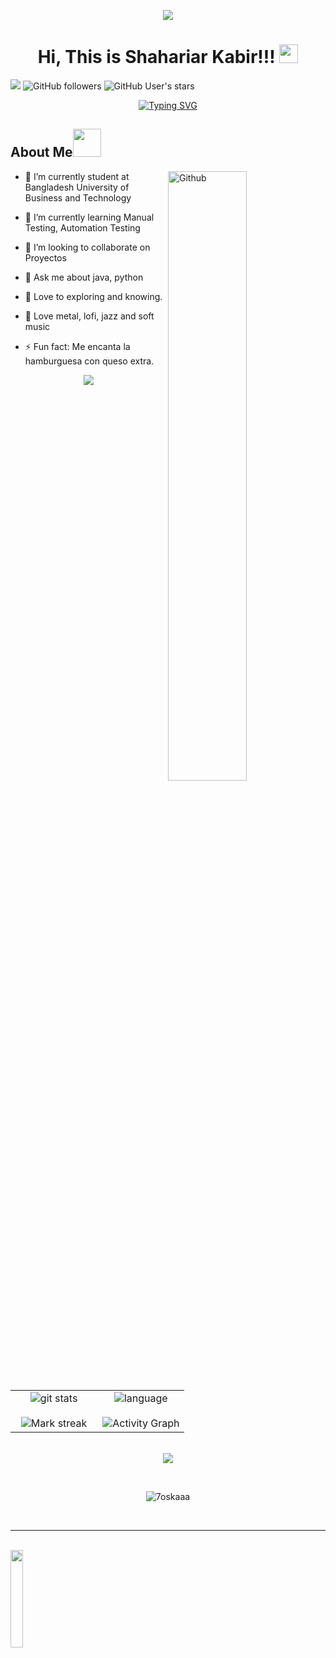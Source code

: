 <p align="center">
<img src="https://c.tenor.com/q9s_XmoedE8AAAAi/piske-usagi.gif">
</p>

<h1 align="center">
Hi, This is Shahariar Kabir!!!
<img src= "https://media.tenor.com/images/2adfe94e69139f3e22623b61d375a7a7/tenor.gif" width= "30" height= "30">
</h1>

![](https://visitor-badge.glitch.me/badge?page_id=shahriaaar007.shahriaaar007) ![GitHub followers](https://img.shields.io/github/followers/shahriaaar007?logo=gitfollower&style=social) 
<img alt="GitHub User's stars" src="https://img.shields.io/github/stars/shahriaaar007?affiliations=owner&color=black&logo=gitstars&logoColor=white&style=social">

<p align="center">
 <a href="https://git.io/typing-svg"><img src="https://readme-typing-svg.demolab.com?font=Fira+Code&pause=1000&color=F78B15&background=DBF2FF00&center=true&vCenter=true&width=435&lines=I+am+a+Computer+Engineer;I+love+to+learn+new+things" alt="Typing SVG" /></a>
</p>



<h2> About Me<img src= "https://media2.giphy.com/media/Lm5hxmmI6ucOQGfjKj/giphy.gif?cid=6c09b952o9xti0m387z597k2xqipch3qmqjydym98oef87ve&rid=giphy.gif&ct=s" width= "45" height= "45"></h2>

<img width="50%" align="right" alt="Github" src="https://raw.githubusercontent.com/onimur/.github/master/.resources/git-header.svg" />

- 🔭 I’m currently student  at  Bangladesh University of Business and Technology
  
- 🌱 I’m currently learning Manual Testing, Automation Testing
  
- 👯 I’m looking to collaborate on Proyectos
  
- 💬 Ask me about java, python

- 💖 Love to exploring and knowing.

- 🎵 Love metal, lofi, jazz and soft music

- ⚡ Fun fact: Me encanta la hamburguesa con queso extra.
  

<p  align="center">
<img src="https://user-images.githubusercontent.com/73097560/115834477-dbab4500-a447-11eb-908a-139a6edaec5c.gif"> 
                  
  <br>

<table border="0" align="center">
<tr border="0">
<td width="50%" align="center">
  
  <img  align="center"  alt="git stats" src="https://github-readme-stats.vercel.app/api?username=shahriaaar007&theme=cobalt&show_icons=true&count_private=true" />
  <br></br>
  <img  title="🔥 Get streak stats for your profile at git.io/streak-stats" alt="Mark streak" src="https://github-readme-streak-stats.herokuapp.com/?user=shahriaaar007&theme=algolia&hide_border=true" />


  
</td>

<td width="50%" align="center">

  <img  align="center"  src="https://github-readme-stats.vercel.app/api/top-langs/?username=shahriaaar007&layout=compact&show_icon=true&theme=algolia" alt="language"/>
  <br></br> 
  <img  alt="Activity Graph" src="https://activity-graph.herokuapp.com/graph?username=shahriaaar007&custom_title=Shahariar's%20Contribution%20Graph&theme=react-dark" />
  
  </td>
</tr>
</table>

<br>

<img src="https://user-images.githubusercontent.com/73097560/115834477-dbab4500-a447-11eb-908a-139a6edaec5c.gif">
</p>  
                                                                                    
<br>
<p align="center">
<div align=center>
<img src="https://github-profile-trophy.vercel.app/?username=shahriaaar007&layout=compact&theme=algolia" alt="7oskaaa" />
</div>
</p>

<br>

 <hr>

<br>


<img width="20%" align="middle" src = "https://media0.giphy.com/media/KDDpcKigbfFpnejZs6/giphy.gif?cid=ecf05e47oy6f4zjs8g1qoiystc56cu7r9tb8a1fe76e05oty&rid=giphy.gif"/>
